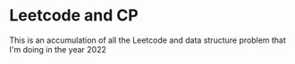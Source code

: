 # Leetcode and CP

This is an accumulation of all the Leetcode and data structure problem that I'm doing in the year 2022
